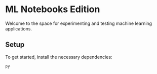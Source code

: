 ML Notebooks Edition
==========================

Welcome to the space for experimenting and testing machine learning applications.

Setup
-----

To get started, install the necessary dependencies:

```bash
py